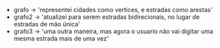  - grafo -> 'representei cidades como vertices, e estradas como arestas'
 - grafo2 -> 'atualizei para serem estradas bidirecionais, no lugar de estradas de mão única'
 - grafo3 -> 'uma outra maneira, mas agora o usuario não vai digitar uma mesma estrada mais de uma vez'
